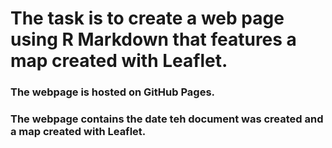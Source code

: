 # The task is to create a web page using R Markdown that features a map created with Leaflet.

### The webpage is hosted on GitHub Pages.

### The webpage contains the date teh document was created and a map created with Leaflet. 

